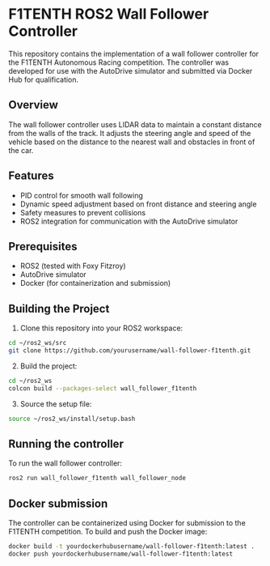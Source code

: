 # F1TENTH ROS2 Wall Follower Controller

This repository contains the implementation of a wall follower controller for the F1TENTH Autonomous Racing competition. The controller was developed for use with the AutoDrive simulator and submitted via Docker Hub for qualification.

## Overview

The wall follower controller uses LIDAR data to maintain a constant distance from the walls of the track. It adjusts the steering angle and speed of the vehicle based on the distance to the nearest wall and obstacles in front of the car.

## Features

- PID control for smooth wall following
- Dynamic speed adjustment based on front distance and steering angle
- Safety measures to prevent collisions
- ROS2 integration for communication with the AutoDrive simulator

## Prerequisites

- ROS2 (tested with Foxy Fitzroy)
- AutoDrive simulator
- Docker (for containerization and submission)

## Building the Project

1. Clone this repository into your ROS2 workspace:

```bash
cd ~/ros2_ws/src
git clone https://github.com/yourusername/wall-follower-f1tenth.git
```
2. Build the project:

```bash
cd ~/ros2_ws
colcon build --packages-select wall_follower_f1tenth
```
3. Source the setup file:

```bash
source ~/ros2_ws/install/setup.bash
```

## Running the controller

To run the wall follower controller:

```bash
ros2 run wall_follower_f1tenth wall_follower_node
```

## Docker submission

The controller can be containerized using Docker for submission to the F1TENTH competition. To build and push the Docker image:

```bash
docker build -t yourdockerhubusername/wall-follower-f1tenth:latest .
docker push yourdockerhubusername/wall-follower-f1tenth:latest
```

